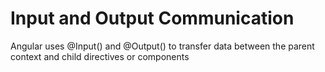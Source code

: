 # Input and Output Communication

Angular uses @Input() and @Output() to transfer data between the parent context and child directives or components

